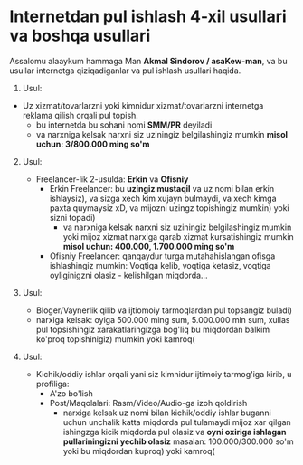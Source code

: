 # Internetdan pul ishlash 4-xil usullari va boshqa usullari

Assalomu alaaykum hammaga Man **Akmal Sindorov / asaKew-man**, va bu usullar internetga qiziqadiganlar va pul ishlash usullari haqida.

1. Usul:
 * Uz xizmat/tovarlarzni yoki kimnidur xizmat/tovarlarzni internetga reklama qilish orqali pul topish.
 	* bu internetda bu sohani nomi **SMM/PR** deyiladi
 	* va narxniga kelsak narxni siz uziningiz belgilashingiz mumkin **misol uchun: 3/800.000 ming so'm**

2. Usul:
	* Freelancer-lik 2-usulda: **Erkin** va **Ofisniy**
		* Erkin Freelancer: bu **uzingiz mustaqil** va uz nomi bilan erkin ishlaysiz), va sizga xech kim xujayn bulmaydi, va xech kimga paxta quymaysiz xD, va mijozni uzingz topishingiz mumkin) yoki sizni topadi)
			<!-- * **Erkin Freelancer-lar turlari:** -->
			<!-- * ... -->
			* va narxniga kelsak narxni siz uziningiz belgilashingiz mumkin yoki mijoz xizmat narxiga qarab xizmat kursatishingiz mumkin **misol uchun: 400.000, 1.700.000 ming so'm**
		* Ofisniy Freelancer: qanqaydur turga mutahahislangan ofisga ishlashingiz mumkin: Voqtiga kelib, voqtiga ketasiz, voqtiga oyliginigzni olasiz - kelishilgan miqdorda...

3. Usul:
	* Bloger/Vaynerlik qilib va ijtiomoiy tarmoqlardan pul topsangiz buladi) 
		<!-- * **Blogerlik turlari:** -->
	* narxiga kelsak: oyiga 500.000 ming sum, 5.000.000 mln sum, xullas pul topsishingiz xarakatlaringizga bog'liq bu miqdordan balkim ko'proq topishinigiz) mumkin yoki kamroq(

4. Usul:
	* Kichik/oddiy ishlar orqali yani siz kimnidur ijtimoiy tarmog'iga kirib, u profiliga:
		* A'zo bo'lish
		* Post/Maqolalari: Rasm/Video/Audio-ga izoh qoldirish
			* narxiga kelsak uz nomi bilan kichik/oddiy ishlar buganni uchun unchalik katta miqdorda pul tulamaydi mijoz
			xar qilgan ishingzga kicik miqdorda pul olasiz va **oyni oxiriga ishlagan pullariningizni yechib olasiz** masalan: 100.000/300.000 so'm yoki bu miqdordan kuproq) yoki kamroq(

